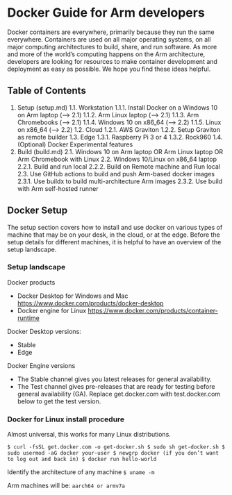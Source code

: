 # Docker Guide for Arm developers

Docker containers are everywhere, primarily because they run the same everywhere. Containers are used on all major operating systems, on all major computing architectures to build, share, and run software. 
As more and more of the world’s computing happens on the Arm architecture, developers are looking for resources to make container development and deployment as easy as possible. 
We hope you find these ideas helpful.

## Table of Contents
1. Setup (setup.md)
   1.1. Workstation
      1.1.1. Install Docker on a Windows 10 on Arm laptop (--> 2.1)
      1.1.2. Arm Linux laptop (--> 2.1)
      1.1.3. Arm Chromebooks (--> 2.1)
      1.1.4. Windows 10 on x86_64 (--> 2.2)
      1.1.5. Linux on x86_64 (--> 2.2)
   1.2. Cloud
      1.2.1. AWS Graviton
      1.2.2. Setup Graviton as remote builder
   1.3. Edge
      1.3.1. Raspberry Pi 3 or 4
      1.3.2. Rock960
   1.4. (Optional) Docker Experimental features
2. Build (build.md) 
   2.1. Windows 10 on Arm laptop OR Arm Linux laptop OR Arm Chromebook with Linux
   2.2. Windows 10/Linux on x86_64 laptop
      2.2.1. Build and run local
      2.2.2. Build on Remote machine and Run local
   2.3. Use GitHub actions to build and push Arm-based docker images
      2.3.1. Use buildx to build multi-architecture Arm images
      2.3.2. Use build with Arm self-hosted runner

## Docker Setup 

The setup section covers how to install and use docker on various types of machine that may be on your desk, in the cloud, or at the edge. 
Before the setup details for different machines, it is helpful to have an overview of the setup landscape.

### Setup landscape

Docker products

- Docker Desktop for Windows and Mac  https://www.docker.com/products/docker-desktop
- Docker engine for Linux      https://www.docker.com/products/container-runtime

Docker Desktop versions:

- Stable
- Edge

Docker Engine versions

- The Stable channel gives you latest releases for general availability.
- The Test channel gives pre-releases that are ready for testing before general availability (GA). Replace get.docker.com with test.docker.com below to get the test version.

### Docker for Linux install procedure

Almost universal, this works for many Linux distributions. 

``
$ curl -fsSL get.docker.com -o get-docker.sh
$ sudo sh get-docker.sh
$ sudo usermod -aG docker your-user
$ newgrp docker (if you don’t want to log out and back in)
$ docker run hello-world
``


Identify the architecture of any machine
``
$ uname -m
``

Arm machines will be:
``
aarch64 or armv7a
``
